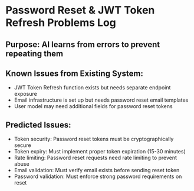 # Password Reset & JWT Token Refresh Problems Log

## Purpose: AI learns from errors to prevent repeating them

<!-- Format for each problem:
Date: [date]
Task: [task name]
Problem: [what went wrong]
Root Cause: [why it happened]
Solution: [how it was fixed]
Prevention: [how to avoid in future]
-->

## Known Issues from Existing System:
- JWT Token Refresh function exists but needs separate endpoint exposure
- Email infrastructure is set up but needs password reset email templates
- User model may need additional fields for password reset tokens

## Predicted Issues:
- Token security: Password reset tokens must be cryptographically secure
- Token expiry: Must implement proper token expiration (15-30 minutes)
- Rate limiting: Password reset requests need rate limiting to prevent abuse
- Email validation: Must verify email exists before sending reset token
- Password validation: Must enforce strong password requirements on reset
